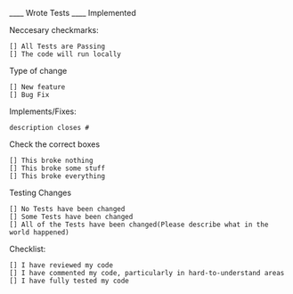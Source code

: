 ____ Wrote Tests ____ Implemented

Neccesary checkmarks:

    [] All Tests are Passing
    [] The code will run locally

Type of change

    [] New feature
    [] Bug Fix

Implements/Fixes:

    description closes #

Check the correct boxes

    [] This broke nothing
    [] This broke some stuff
    [] This broke everything

Testing Changes

    [] No Tests have been changed
    [] Some Tests have been changed
    [] All of the Tests have been changed(Please describe what in the world happened)

Checklist:

    [] I have reviewed my code
    [] I have commented my code, particularly in hard-to-understand areas
    [] I have fully tested my code
